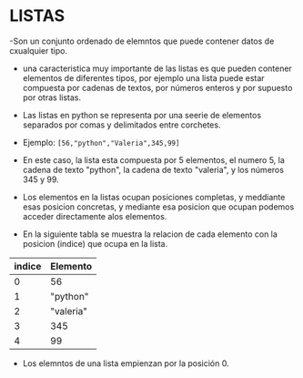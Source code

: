 # LISTAS 

-Son un conjunto ordenado de elemntos que puede contener datos de  cxualquier tipo.
- una caracteristica muy importante de las listas es que pueden contener elementos de diferentes tipos, por ejemplo una lista puede estar compuesta por cadenas de textos, por números enteros y por supuesto por otras listas.
- Las listas en python se representa por una seerie de elementos separados por comas y delimitados entre corchetes.
- Ejemplo:
`[56,"python","Valeria",345,99]`

- En este caso, la lista esta compuesta por 5 elementos, el numero 5, la cadena de texto "python", la cadena de texto "valeria", y los números 345 y 99.
- Los elementos en la listas ocupan posiciones completas, y meddiante esas posicion concretas, y mediante esa posicion que ocupan podemos acceder directamente alos elementos.
- En la siguiente tabla se muestra la relacion de cada elemento con la posicion (indice) que ocupa en la lista.


|indice|Elemento|
|------|--------|
|0|56| 
|1|"python"| 
|2|"valeria"| 
|3|345|
|4|99|  

- Los elemntos de una lista empienzan por la posición 0.